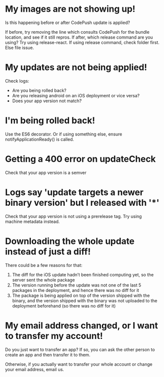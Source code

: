 
# My images are not showing up!

Is this happening before or after CodePush update is applied?

If before, try removing the line which consults CodePush for the bundle location, and see if it still repros.
If after, which release command are you using? Try using release-react. If using release command, check folder first.
Else file issue.

# My updates are not being applied!

Check logs:
- Are you being rolled back?
- Are you releasing android on an iOS deployment or vice versa?
- Does your app version not match?

# I'm being rolled back!

Use the ES6 decorator. Or if using something else, ensure notifyApplicationReady() is called.

# Getting a 400 error on updateCheck

Check that your app version is a semver

# Logs say 'update targets a newer binary version' but I released with '*'

Check that your app version is not using a prerelease tag. Try using machine metadata instead.

# Downloading the whole update instead of just a diff!

There could be a few reasons for that:

1.	The diff for the iOS update hadn’t been finished computing yet, so the server sent the whole package
2.	The version running before the update was not one of the last 5 packages in the deployment, and hence there was no diff for it
3.	The package is being applied on top of the version shipped with the binary, and the version shipped with the binary was not uploaded to the deployment beforehand (so there was no diff for it)

# My email address changed, or I want to transfer my account!

Do you just want to transfer an app? If so, you can ask the other person to create an app and then transfer it to them.

Otherwise, if you actually want to transfer your whole account or change your email address, email us.

